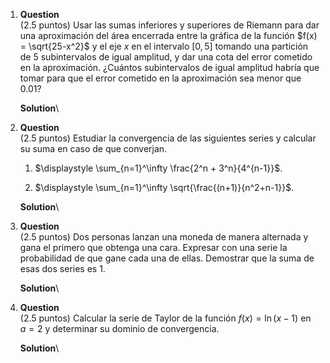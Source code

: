 1.  **Question**\
    (2.5 puntos) Usar las sumas inferiores y superiores de Riemann para
    dar una aproximación del área encerrada entre la gráfica de la
    función $f(x) = \sqrt{25-x^2}$ y el eje $x$ en el intervalo $[0,5]$
    tomando una partición de 5 subintervalos de igual amplitud, y dar
    una cota del error cometido en la aproximación. ¿Cuántos
    subintervalos de igual amplitud habría que tomar para que el error
    cometido en la aproximación sea menor que $0.01$?

    **Solution**\

2.  **Question**\
    (2.5 puntos) Estudiar la convergencia de las siguientes series y
    calcular su suma en caso de que converjan.

    1.  $\displaystyle \sum_{n=1}^\infty \frac{2^n + 3^n}{4^{n-1}}$.

    2.  $\displaystyle \sum_{n=1}^\infty \sqrt{\frac{(n+1)}{n^2+n-1}}$.

    **Solution**\

3.  **Question**\
    (2.5 puntos) Dos personas lanzan una moneda de manera alternada y
    gana el primero que obtenga una cara. Expresar con una serie la
    probabilidad de que gane cada una de ellas. Demostrar que la suma de
    esas dos series es 1.

    **Solution**\

4.  **Question**\
    (2.5 puntos) Calcular la serie de Taylor de la función
    $f(x)=\ln(x-1)$ en $a=2$ y determinar su dominio de convergencia.

    **Solution**\
